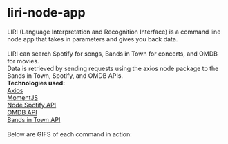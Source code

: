 # liri-node-app
<p>
LIRI (Language Interpretation and Recognition Interface) is a command line node app that takes in parameters and gives you back data.
<br>
<br>
LIRI can search Spotify for songs, Bands in Town for concerts, and OMDB for movies.
<br>
Data is retrieved by sending requests using the axios node package to the Bands in Town, Spotify, and OMDB APIs.
<br>
<strong>Technologies used:</strong> <br>
<a href="https://www.npmjs.com/package/axios">Axios</a> <br>
<a href="https://www.npmjs.com/package/moment">MomentJS</a> <br>
<a href="https://www.npmjs.com/package/node-spotify-api">Node Spotify API</a> <br>
<a href="http://www.omdbapi.com/">OMDB API</a> <br>
<a href="https://manager.bandsintown.com/support/bandsintown-api">Bands in Town API</a><br>
<br>
Below are GIFS of each command in action:
</p>
